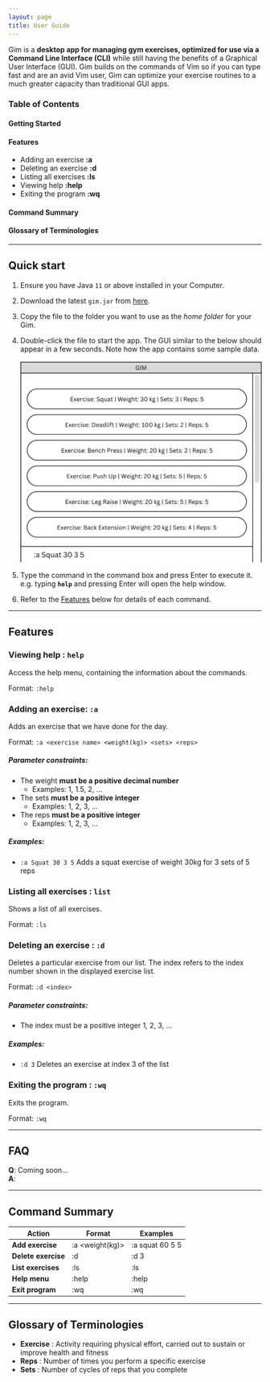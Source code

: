 ```yaml
---
layout: page
title: User Guide
---
```


Gim is a **desktop app for managing gym exercises, optimized for use via a Command Line Interface (CLI)** while still having the benefits of a Graphical User Interface (GUI). Gim builds on the commands of Vim so if you can type fast and are an avid Vim user, Gim can optimize your exercise routines to a much greater capacity than traditional GUI apps.

### Table of Contents
#### Getting Started 
#### Features
* Adding an exercise **:a**
* Deleting an exercise **:d**	
* Listing all exercises **:ls**
* Viewing help **:help**
* Exiting the program **:wq**
#### Command Summary
#### Glossary of Terminologies

--------------------------------------------------------------------------------------------------------------------

## Quick start

1. Ensure you have Java `11` or above installed in your Computer.

2. Download the latest `gim.jar` from [here](https://github.com/se-edu/addressbook-level3/releases).

3. Copy the file to the folder you want to use as the _home folder_ for your Gim.

4. Double-click the file to start the app. The GUI similar to the below should appear in a few seconds. Note how the app contains some sample data.<br>
   <br>![Ui](images/Ui.png)


5. Type the command in the command box and press Enter to execute it. e.g. typing **`help`** and pressing Enter will open the help window.<br>

6. Refer to the [Features](#features) below for details of each command.

--------------------------------------------------------------------------------------------------------------------

## Features


### Viewing help : `help`

Access the help menu, containing the information about the commands.

Format: `:help`


### Adding an exercise: `:a`

Adds an exercise that we have done for the day.

Format: `:a <exercise name> <weight(kg)> <sets> <reps>`

##### Parameter constraints:
* The weight **must be a positive decimal number**
  * Examples: 1, 1.5, 2, ... 
* The sets **must be a positive integer**
  * Examples: 1, 2, 3, ...
* The reps **must be a positive integer**
  * Examples: 1, 2, 3, ...

##### Examples:
* `:a Squat 30 3 5` Adds a squat exercise of weight 30kg for 3 sets of 5 reps


### Listing all exercises : `list`

Shows a list of all exercises.

Format: `:ls`



### Deleting an exercise : `:d`

Deletes a particular exercise from our list. The index refers to the index number shown in the displayed exercise list.

Format: `:d <index>`

##### Parameter constraints:
* The index must be a positive integer 1, 2, 3, ...

##### Examples:
* `:d 3` Deletes an exercise at index 3 of the list


### Exiting the program : `:wq`

Exits the program.

Format: `:wq`

--------------------------------------------------------------------------------------------------------------------

## FAQ

**Q**: Coming soon... 
<br> 
**A**: 

--------------------------------------------------------------------------------------------------------------------

## Command Summary

| Action              | Format                                   | Examples        |
|---------------------|------------------------------------------|-----------------|
| **Add exercise**    | :a <exercise> <weight(kg)> <sets> <reps> | :a squat 60 5 5 |
| **Delete exercise** | :d <index>                               | :d 3            |
| **List exercises**  | :ls                                      | :ls             |
| **Help menu**       | :help                                    | :help           |
| **Exit program**    | :wq                                      | :wq             |

--------------------------------------------------------------------------------------------------------------------

## Glossary of Terminologies 
* **Exercise** : Activity requiring physical effort, carried out to sustain or improve health and fitness
* **Reps** : Number of times you perform a specific exercise 
* **Sets** : Number of cycles of reps that you complete 
